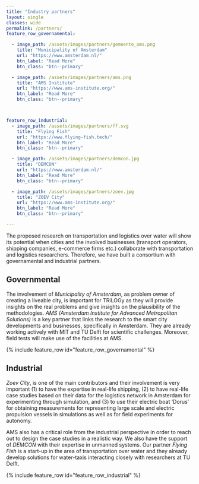 ```yaml
---
title: "Industry partners"
layout: single
classes: wide
permalink: /partners/
feature_row_governamental:

  - image_path: /assets/images/partners/gemeente_ams.png
    title: "Municipality of Amsterdam"
    url: "https://www.amsterdam.nl/"
    btn_label: "Read More"
    btn_class: "btn--primary"

  - image_path: /assets/images/partners/ams.png
    title: "AMS Institute"
    url: "https://www.ams-institute.org/"
    btn_label: "Read More"
    btn_class: "btn--primary"



feature_row_industrial:
  - image_path: /assets/images/partners/ff.svg
    title: "Flying Fish"
    url: "https://www.flying-fish.tech/"
    btn_label: "Read More"
    btn_class: "btn--primary"

  - image_path: /assets/images/partners/demcon.jpg
    title: "DEMCON"
    url: "https://www.amsterdam.nl/"
    btn_label: "Read More"
    btn_class: "btn--primary"

  - image_path: /assets/images/partners/zoev.jpg
    title: "ZOEV City"
    url: "https://www.ams-institute.org/"
    btn_label: "Read More"
    btn_class: "btn--primary"

---
```


The proposed research on transportation and logistics over water will show its potential when cities and the involved businesses (transport operators, shipping companies, e-commerce firms etc.) collaborate with transportation and logistics researchers. Therefore, we have built a consortium with governamental and industrial partners. 

## Governmental

The involvement of *Municipality of Amsterdam*, as problem owner of creating a liveable city, is important for TRiLOGy as they will provide insights on the real problems and give insights on the plausibility of the methodologies. *AMS (Amsterdam Institute for Advanced Metropolitan Solutions)* is a key partner that links the research to the smart city developments and businesses, specifically in Amsterdam. They are already working actively with MIT and TU Delft for scientific challenges. Moreover, field tests will make use of the facilities at AMS. 

{% include feature_row id="feature_row_governamental" %}

## Industrial

*Zoev City*, is one of the main contributors and their involvement is very important (1) to have the expertise in real-life shipping, (2) to have real-life case studies based on their data for the logistics network in Amsterdam for experimenting through simulation, and (3) to use their electric boat ‘Dorus’ for obtaining measurements for representing large scale and electric propulsion vessels in simulations as well as for field experiments for autonomy. 

AMS also has a critical role from the industrial perspective in order to reach out to design the case studies in a realistic way.  We also have the support of *DEMCON* with their expertise in unmanned systems. Our partner *Flying Fish* is a start-up in the area of transportation over water and they already develop solutions for water-taxis interacting closely with researchers at TU Delft.

{% include feature_row id="feature_row_industrial" %}